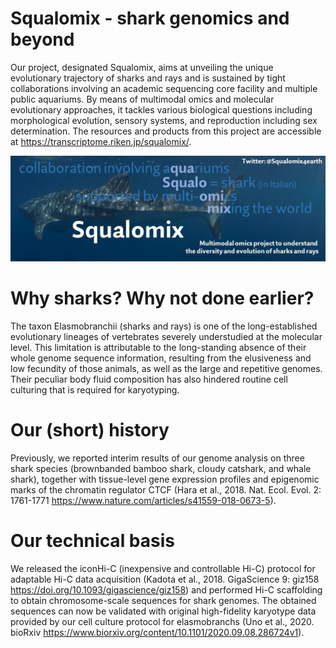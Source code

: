 # Squalomix - shark genomics and beyond

Our project, designated Squalomix, aims at unveiling the unique evolutionary trajectory of sharks and rays and is sustained by tight collaborations involving an academic sequencing core facility and multiple public aquariums. By means of multimodal omics and molecular evolutionary approaches, it tackles various biological questions including morphological evolution, sensory systems, and reproduction including sex determination. The resources and products from this project are accessible at https://transcriptome.riken.jp/squalomix/.

![logo](Squalomix-logo2.jpg)

# Why sharks? Why not done earlier?

The taxon Elasmobranchii (sharks and rays) is one of the long-established evolutionary lineages of vertebrates severely understudied at the molecular level. This limitation is attributable to the long-standing absence of their whole genome sequence information, resulting from the elusiveness and low fecundity of those animals, as well as the large and repetitive genomes. Their peculiar body fluid composition has also hindered routine cell culturing that is required for karyotyping. 

# Our (short) history
Previously, we reported interim results of our genome analysis on three shark species (brownbanded bamboo shark, cloudy catshark, and whale shark), together with tissue-level gene expression profiles and epigenomic marks of the chromatin regulator CTCF (Hara et al., 2018. Nat. Ecol. Evol. 2: 1761-1771 https://www.nature.com/articles/s41559-018-0673-5). 

# Our technical basis
We released the iconHi-C (inexpensive and controllable Hi-C) protocol for adaptable Hi-C data acquisition (Kadota et al., 2018. GigaScience 9: giz158 https://doi.org/10.1093/gigascience/giz158) and performed Hi-C scaffolding to obtain chromosome-scale sequences for shark genomes. The obtained sequences can now be validated with original high-fidelity karyotype data provided by our cell culture protocol for elasmobranchs (Uno et al., 2020. bioRxiv https://www.biorxiv.org/content/10.1101/2020.09.08.286724v1). 
